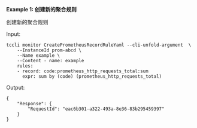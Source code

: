 **Example 1: 创建新的聚合规则**

创建新的聚合规则

Input: 

```
tccli monitor CreatePrometheusRecordRuleYaml --cli-unfold-argument  \
    --InstanceId prom-abcd \
    --Name example \
    --Content - name: example
    rules:
    - record: code:prometheus_http_requests_total:sum
      expr: sum by (code) (prometheus_http_requests_total)
```

Output: 
```
{
    "Response": {
        "RequestId": "eac6b301-a322-493a-8e36-83b295459397"
    }
}
```


